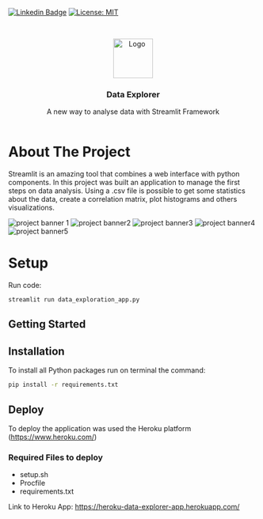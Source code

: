 [![Linkedin Badge](https://img.shields.io/badge/-LinkedIn-blue?style=flat-square&logo=Linkedin&logoColor=white&link=https://www.linkedin.com/in/fagnerpsantos/)](https://www.linkedin.com/in/gustavo-ramos-lima-81b262144/)
[![License: MIT](https://img.shields.io/badge/License-MIT-yellow.svg)](https://opensource.org/licenses/MIT)



<!-- PROJECT LOGO -->
<br />
<p align="center">
  <a href="https://github.com/othneildrew/Best-README-Template">
    <img src="readme_images/logo.jpg" alt="Logo" width="80" height="80">
  </a>

  <h3 align="center">Data Explorer</h3>

  <p align="center">
    A new way to analyse data with Streamlit Framework
    <br />
    <br />
    
  </p>
</p>



# About The Project
Streamlit is an amazing tool that combines a web interface with python components. In this project was built an application to manage the first steps on data analysis. Using a .csv file is possible to get some statistics about the data, create a correlation matrix, plot histograms and others visualizations.

![project banner 1](https://raw.githubusercontent.com/glima91/streamlit-data-explorer-app/master/readme_images/img-1.PNG)
![project banner2](https://raw.githubusercontent.com/glima91/streamlit-data-explorer-app/master/readme_images/img-2.PNG)
![project banner3](https://raw.githubusercontent.com/glima91/streamlit-data-explorer-app/master/readme_images/img-3.PNG)
![project banner4](https://raw.githubusercontent.com/glima91/streamlit-data-explorer-app/master/readme_images/img-4.PNG)
![project banner5](https://raw.githubusercontent.com/glima91/streamlit-data-explorer-app/master/readme_images/img-5.PNG)

# Setup

Run code:
```sh
streamlit run data_exploration_app.py
```
## Getting Started

## Installation
To install all Python packages run on terminal the command:
```sh
pip install -r requirements.txt
``` 

## Deploy
To deploy the application was used the Heroku platform (https://www.heroku.com/)
### Required Files to deploy
- setup.sh
- Procfile
- requirements.txt

Link to Heroku App: 
https://heroku-data-explorer-app.herokuapp.com/
